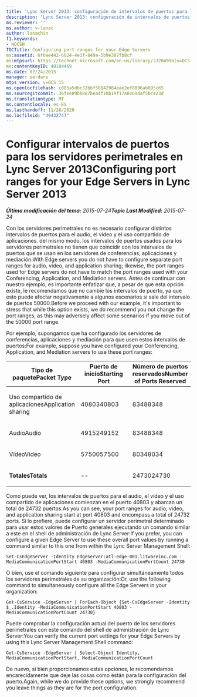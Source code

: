 ```yaml
---
title: 'Lync Server 2013: configuración de intervalos de puertos para los servidores perimetrales'
description: 'Lync Server 2013: configuración de intervalos de puertos para los servidores perimetrales.'
ms.reviewer: ''
ms.author: v-lanac
author: lanachin
f1.keywords:
- NOCSH
TOCTitle: Configuring port ranges for your Edge Servers
ms:assetid: 6f0ae442-6624-4e3f-849a-5b9e387fb8cf
ms:mtpsurl: https://technet.microsoft.com/en-us/library/JJ204996(v=OCS.15)
ms:contentKeyID: 48184469
ms.date: 07/24/2015
manager: serdars
mtps_version: v=OCS.15
ms.openlocfilehash: c085a5dbc32bbf56842984eae2ef8896ab895c65
ms.sourcegitcommit: 36fee89bb887bea4f18b19f17a8c69daf5bc423d
ms.translationtype: MT
ms.contentlocale: es-ES
ms.lasthandoff: 11/26/2020
ms.locfileid: "49432747"
---
```

# <a name="configuring-port-ranges-for-your-edge-servers-in-lync-server-2013"></a><span data-ttu-id="fbe4e-103">Configurar intervalos de puertos para los servidores perimetrales en Lync Server 2013</span><span class="sxs-lookup"><span data-stu-id="fbe4e-103">Configuring port ranges for your Edge Servers in Lync Server 2013</span></span>

<div data-xmlns="http://www.w3.org/1999/xhtml">

<div class="topic" data-xmlns="http://www.w3.org/1999/xhtml" data-msxsl="urn:schemas-microsoft-com:xslt" data-cs="https://msdn.microsoft.com/">

<div data-asp="https://msdn2.microsoft.com/asp">



</div>

<div id="mainSection">

<div id="mainBody"><span data-ttu-id="fbe4e-104">

<span> </span></span><span class="sxs-lookup"><span data-stu-id="fbe4e-104">

<span> </span></span></span>

<span data-ttu-id="fbe4e-105">_**Última modificación del tema:** 2015-07-24_</span><span class="sxs-lookup"><span data-stu-id="fbe4e-105">_**Topic Last Modified:** 2015-07-24_</span></span>

<span data-ttu-id="fbe4e-106">Con los servidores perimetrales no es necesario configurar distintos intervalos de puertos para el audio, el vídeo y el uso compartido de aplicaciones. del mismo modo, los intervalos de puertos usados para los servidores perimetrales no tienen que coincidir con los intervalos de puertos que se usan en los servidores de conferencias, aplicaciones y mediación.</span><span class="sxs-lookup"><span data-stu-id="fbe4e-106">With Edge servers you do not have to configure separate port ranges for audio, video, and application sharing; likewise, the port ranges used for Edge servers do not have to match the port ranges used with your Conferencing, Application, and Mediation servers.</span></span> <span data-ttu-id="fbe4e-107">Antes de continuar con nuestro ejemplo, es importante enfatizar que, a pesar de que esta opción existe, le recomendamos que no cambie los intervalos de puerto, ya que esto puede afectar negativamente a algunos escenarios si sale del intervalo de puertos 50000.</span><span class="sxs-lookup"><span data-stu-id="fbe4e-107">Before we proceed with our example, it's important to stress that while this option exists, we do recommend you not change the port ranges, as this may adversely affect some scenarios if you move out of the 50000 port range.</span></span>

<span data-ttu-id="fbe4e-108">Por ejemplo, supongamos que ha configurado los servidores de conferencias, aplicaciones y mediación para que usen estos intervalos de puertos:</span><span class="sxs-lookup"><span data-stu-id="fbe4e-108">For example, suppose you have configured your Conferencing, Application, and Mediation servers to use these port ranges:</span></span>


<table>
<colgroup>
<col style="width: 33%" />
<col style="width: 33%" />
<col style="width: 33%" />
</colgroup>
<thead>
<tr class="header">
<th><span data-ttu-id="fbe4e-109">Tipo de paquete</span><span class="sxs-lookup"><span data-stu-id="fbe4e-109">Packet Type</span></span></th>
<th><span data-ttu-id="fbe4e-110">Puerto de inicio</span><span class="sxs-lookup"><span data-stu-id="fbe4e-110">Starting Port</span></span></th>
<th><span data-ttu-id="fbe4e-111">Número de puertos reservados</span><span class="sxs-lookup"><span data-stu-id="fbe4e-111">Number of Ports Reserved</span></span></th>
</tr>
</thead>
<tbody>
<tr class="odd">
<td><p><span data-ttu-id="fbe4e-112">Uso compartido de aplicaciones</span><span class="sxs-lookup"><span data-stu-id="fbe4e-112">Application sharing</span></span></p></td>
<td><p><span data-ttu-id="fbe4e-113">40803</span><span class="sxs-lookup"><span data-stu-id="fbe4e-113">40803</span></span></p></td>
<td><p><span data-ttu-id="fbe4e-114">8348</span><span class="sxs-lookup"><span data-stu-id="fbe4e-114">8348</span></span></p></td>
</tr>
<tr class="even">
<td><p><span data-ttu-id="fbe4e-115">Audio</span><span class="sxs-lookup"><span data-stu-id="fbe4e-115">Audio</span></span></p></td>
<td><p><span data-ttu-id="fbe4e-116">49152</span><span class="sxs-lookup"><span data-stu-id="fbe4e-116">49152</span></span></p></td>
<td><p><span data-ttu-id="fbe4e-117">8348</span><span class="sxs-lookup"><span data-stu-id="fbe4e-117">8348</span></span></p></td>
</tr>
<tr class="odd">
<td><p><span data-ttu-id="fbe4e-118">Vídeo</span><span class="sxs-lookup"><span data-stu-id="fbe4e-118">Video</span></span></p></td>
<td><p><span data-ttu-id="fbe4e-119">57500</span><span class="sxs-lookup"><span data-stu-id="fbe4e-119">57500</span></span></p></td>
<td><p><span data-ttu-id="fbe4e-120">8034</span><span class="sxs-lookup"><span data-stu-id="fbe4e-120">8034</span></span></p></td>
</tr>
<tr class="even">
<td><p><span data-ttu-id="fbe4e-121"><strong>Totales</strong></span><span class="sxs-lookup"><span data-stu-id="fbe4e-121"><strong>Totals</strong></span></span></p></td>
<td><p>--</p></td>
<td><p><span data-ttu-id="fbe4e-122">24730</span><span class="sxs-lookup"><span data-stu-id="fbe4e-122">24730</span></span></p></td>
</tr>
</tbody>
</table>


<span data-ttu-id="fbe4e-123">Como puede ver, los intervalos de puertos para el audio, el vídeo y el uso compartido de aplicaciones comienzan en el puerto 40803 y abarcan un total de 24732 puertos.</span><span class="sxs-lookup"><span data-stu-id="fbe4e-123">As you can see, your port ranges for audio, video, and application sharing start at port 40803 and encompass a total of 24732 ports.</span></span> <span data-ttu-id="fbe4e-124">Si lo prefiere, puede configurar un servidor perimetral determinado para usar estos valores de Puerto generales ejecutando un comando similar a este en el shell de administración de Lync Server:</span><span class="sxs-lookup"><span data-stu-id="fbe4e-124">If you prefer, you can configure a given Edge Server to use these overall port values by running a command similar to this one from within the Lync Server Management Shell:</span></span>

    Set-CsEdgeServer -Identity EdgeServer:atl-edge-001.litwareinc.com -MediaCommunicationPortStart 40803 -MediaCommunicationPortCount 24730

<span data-ttu-id="fbe4e-125">O bien, use el comando siguiente para configurar simultáneamente todos los servidores perimetrales de su organización:</span><span class="sxs-lookup"><span data-stu-id="fbe4e-125">Or, use the following command to simultaneously configure all the Edge Servers in your organization:</span></span>

    Get-CsService -EdgeServer | ForEach-Object {Set-CsEdgeServer -Identity $_.Identity -MediaCommunicationPortStart 40803 -MediaCommunicationPortCount 24730}

<span data-ttu-id="fbe4e-126">Puede comprobar la configuración actual del puerto de los servidores perimetrales con este comando del shell de administración de Lync Server:</span><span class="sxs-lookup"><span data-stu-id="fbe4e-126">You can verify the current port settings for your Edge Servers by using this Lync Server Management Shell command:</span></span>

    Get-CsService -EdgeServer | Select-Object Identity, MediaCommunicationPortStart, MediaCommunicationPortCount

<span data-ttu-id="fbe4e-127">De nuevo, si bien proporcionamos estas opciones, le recomendamos encarecidamente que deje las cosas como están para la configuración del puerto.</span><span class="sxs-lookup"><span data-stu-id="fbe4e-127">Again, while we do provide these options, we strongly recommend you leave things as they are for the port configuration.</span></span>

<span data-ttu-id="fbe4e-128"></div>

<span> </span>

</div>

</div>

</span><span class="sxs-lookup"><span data-stu-id="fbe4e-128"></div>

<span> </span>

</div>

</div>

</span></span></div>

